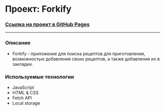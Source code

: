 # **Проект: Forkify**

### [Ссылка на проект в GitHub Pages](https://svtlife.github.io/Forkify/)

---

### **Описание**

- Forkify - приложение для поиска рецептов для приготовления, возможностью добавления своих рецептов, а также добавления их в закладки.

### **Используемые технологии**

- JavaScript
- HTML & CSS
- Fetch API
- Local storage
